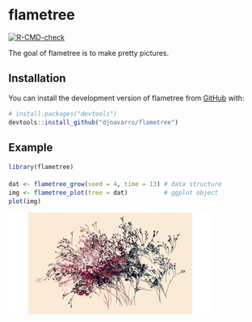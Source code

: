 
<!-- README.md is generated from README.Rmd. Please edit that file -->

# flametree

<!-- badges: start -->

[![R-CMD-check](https://github.com/djnavarro/flametree/workflows/R-CMD-check/badge.svg)](https://github.com/djnavarro/flametree/actions)
<!-- badges: end -->

The goal of flametree is to make pretty pictures.

## Installation

You can install the development version of flametree from
[GitHub](https://github.com/) with:

``` r
# install.packages("devtools")
devtools::install_github("djnavarro/flametree")
```

## Example

``` r
library(flametree)

dat <- flametree_grow(seed = 4, time = 13) # data structure
img <- flametree_plot(tree = dat)          # ggplot object
plot(img)
```

<img src="man/figures/README-example-1.png" width="80%" />
